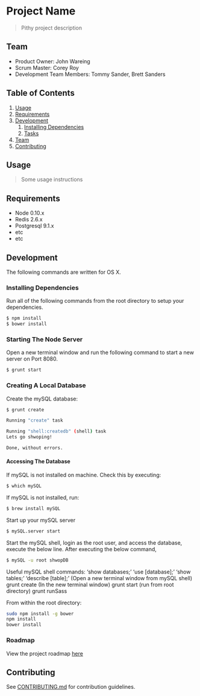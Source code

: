 # Project Name

> Pithy project description

## Team

  - Product Owner: John Wareing
  - Scrum Master: Corey Roy
  - Development Team Members: Tommy Sander, Brett Sanders

## Table of Contents

1. [Usage](#Usage)
1. [Requirements](#requirements)
1. [Development](#development)
    1. [Installing Dependencies](#installing-dependencies)
    1. [Tasks](#tasks)
1. [Team](#team)
1. [Contributing](#contributing)

## Usage

> Some usage instructions

## Requirements

- Node 0.10.x
- Redis 2.6.x
- Postgresql 9.1.x
- etc
- etc

## Development
The following commands are written for OS X.  

### Installing Dependencies
Run all of the following commands from the root directory to setup your dependencies.

```sh
$ npm install
$ bower install
```

### Starting The Node Server
Open a new terminal window and run the following command to start a new server on Port 8080.

```sh
$ grunt start
```

### Creating A Local Database
Create the mySQL database:
```sh
$ grunt create

Running "create" task

Running "shell:createdb" (shell) task
Lets go shwoping!

Done, without errors.
```

#### Accessing The Database

If mySQL is not installed on machine. Check this by executing:
```sh
$ which mySQL
```
If mySQL is not installed, run:
```sh
$ brew install mySQL
```
Start up your mySQL server
```sh
$ mySQL.server start
```
Start the mySQL shell, login as the root user, and access the database, execute the below line. After executing the below command, 
```sh
$ mySQL -u root shwopDB
```

Useful mySQL shell commands:
‘show databases;’
‘use [database];’
‘show tables;’
‘describe [table];’
(Open a new terminal window from mySQL shell) grunt create
(In the new terminal window) grunt start (run from root directory)
grunt runSass


From within the root directory:



```sh
sudo npm install -g bower
npm install
bower install
```

### Roadmap

View the project roadmap [here](LINK_TO_PROJECT_ISSUES)


## Contributing

See [CONTRIBUTING.md](CONTRIBUTING.md) for contribution guidelines.
